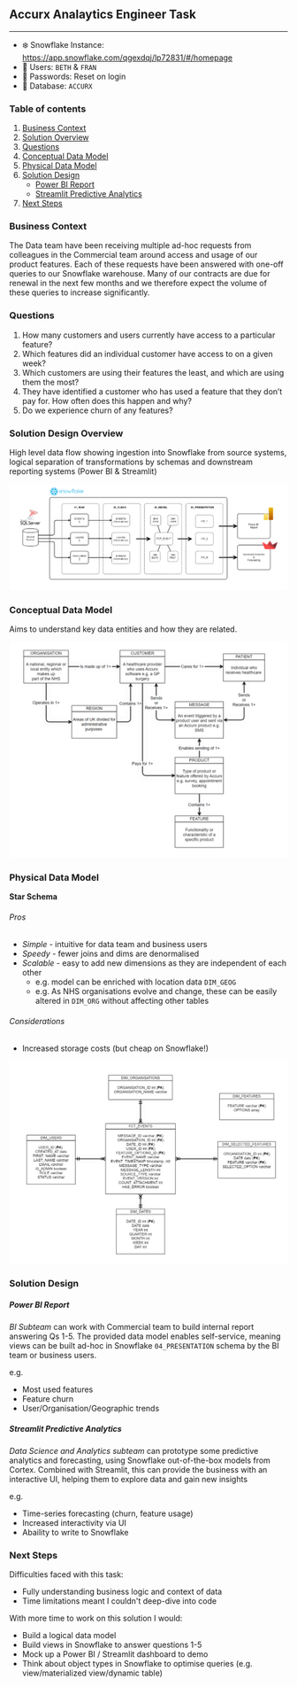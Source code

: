 ## Accurx Analaytics Engineer Task
---
- ❄️ Snowflake Instance: https://app.snowflake.com/qgexdqj/lp72831/#/homepage
- 👤 Users: `BETH` & `FRAN`
- 🔐 Passwords: Reset on login
- 📁 Database: `ACCURX` 

### Table of contents
1. [Business Context](#BusinessContext)
2. [Solution Overview](#SolutionOverview)
3. [Questions](#Questions)
4. [Conceptual Data Model](#ConceptualDataModel)
5. [Physical Data Model](#PhysicalDataModel)
6. [Solution Design](#SolutionDesign)
    - [Power BI Report](#PowerBIReport)
    - [Streamlit Predictive Analytics](#StreamlitPredictiveAnalytics)
7. [Next Steps](#NextSteps)

### Business Context <a name="BusinessContext"></a>
The Data team have been receiving multiple ad-hoc requests from colleagues in the Commercial team around access and usage of our product features. Each of these requests have been answered with one-off queries to our Snowflake warehouse. Many of our contracts are due for renewal in the next few months and we therefore expect the volume of these queries to increase significantly.

### Questions <a name="Questions"></a>
1. How many customers and users currently have access to a particular feature?
2. Which features did an individual customer have access to on a given week?
3. Which customers are using their features the least, and which are using them the most?
4. They have identified a customer who has used a feature that they don’t pay for. How often does this happen and why?
5. Do we experience churn of any features?

### Solution Design Overview <a name="SolutionDesignOverview"></a>
High level data flow showing ingestion into Snowflake from source systems, logical separation of transformations by schemas and downstream reporting systems (Power BI & Streamlit)

![alt text](https://github.com/dougaltoms/accurx/blob/main/images/flow.png?raw=true)

### Conceptual Data Model <a name="ConceptualDataModel"></a>
Aims to understand key data entities and how they are related.

![alt text](https://github.com/dougaltoms/accurx/blob/main/images/cdm.png?raw=true)

### Physical Data Model <a name="PhysicalDataModel"></a>
**Star Schema**

###### Pros
- *Simple* - intuitive for data team and business users
- *Speedy* - fewer joins and dims are denormalised
- *Scalable* - easy to add new dimensions as they are independent of each other
    - e.g. model can be enriched with location data `DIM_GEOG`
    - e.g. As NHS organisations evolve and change, these can be easily altered in `DIM_ORG` without affecting other tables

###### Considerations
- Increased storage costs (but cheap on Snowflake!)


![alt text](https://github.com/dougaltoms/accurx/blob/main/images/pdm.png?raw=true)


### Solution Design <a name="SolutionDesign"></a>

##### Power BI Report <a name="PowerBIReport"></a>
*BI Subteam* can work with Commercial team to build internal report answering Qs 1-5. The provided data model enables self-service, meaning views can be built ad-hoc in Snowflake `04_PRESENTATION` schema by the BI team or business users.

e.g.
- Most used features
- Feature churn
- User/Organisation/Geographic trends

##### Streamlit Predictive Analytics <a name="StreamlitPredictiveAnalytics"></a>
*Data Science and Analytics subteam* can prototype some predictive analytics and forecasting, using Snowflake out-of-the-box models from Cortex. Combined with Streamlit, this can provide the business with an interactive UI, helping them to explore data and gain new insights

e.g.
- Time-series forecasting (churn, feature usage)
- Increased interactivity via UI
- Abaility to write to Snowflake

### Next Steps <a name="NextSteps"></a>
Difficulties faced with this task:
- Fully understanding business logic and context of data
- Time limitations meant I couldn't deep-dive into code

With more time to work on this solution I would:
- Build a logical data model
- Build views in Snowflake to answer questions 1-5
- Mock up a Power BI / Streamlit dashboard to demo
- Think about object types in Snowflake to optimise queries (e.g. view/materialized view/dynamic table)

